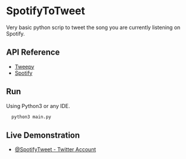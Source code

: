 
# SpotifyToTweet

Very basic python scrip to tweet the song you are currently listening on Spotify.


## API Reference

 - [Tweepy](https://docs.tweepy.org/en/stable/)
 - [Spotify](https://developer.spotify.com/documentation/)


## Run

Using Python3 or any IDE.

```bash
  python3 main.py
```
    

## Live Demonstration

 - [@SpotifyTweet - Twitter Account](https://twitter.com/SpotifyTweet)


